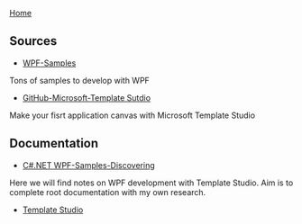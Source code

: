 [Home](https://github.com/mabyre/docs)

## Sources

- [WPF-Samples](https://github.com/microsoft/WPF-Samples)

Tons of samples to develop with WPF

- [GitHub-Microsoft-Template Sutdio](https://github.com/microsoft/TemplateStudio)

Make your fisrt application canvas with Microsoft Template Studio

## Documentation

- [C#.NET WPF-Samples-Discovering](https://csharp-dotnet.sodevlog.com/2023/01/wpf-samples-discovering.html)

Here we will find notes on WPF development with Template Studio. Aim is to complete root documentation with my own research.

- [Template Studio](https://github.com/mabyre/docs/blob/master/WPF/TemplateStudio.md)
    

